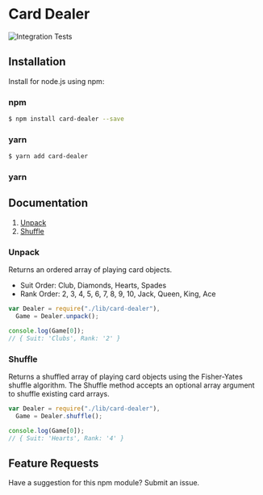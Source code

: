 # Card Dealer

![Integration Tests](https://github.com/theaccordance/card-dealer/workflows/Integration%20Tests/badge.svg?branch=master)

## Installation

Install for node.js using npm:

### npm

```bash
$ npm install card-dealer --save
```

### yarn

```bash
$ yarn add card-dealer
```

### yarn

## Documentation

1. [Unpack](#unpack)
1. [Shuffle](#shuffle)

### Unpack

Returns an ordered array of playing card objects.

- Suit Order: Club, Diamonds, Hearts, Spades
- Rank Order: 2, 3, 4, 5, 6, 7, 8, 9, 10, Jack, Queen, King, Ace

```javascript
var Dealer = require("./lib/card-dealer"),
  Game = Dealer.unpack();

console.log(Game[0]);
// { Suit: 'Clubs', Rank: '2' }
```

### Shuffle

Returns a shuffled array of playing card objects using the Fisher-Yates shuffle algorithm. The Shuffle method accepts an optional array argument to shuffle existing card arrays.

```javascript
var Dealer = require("./lib/card-dealer"),
  Game = Dealer.shuffle();

console.log(Game[0]);
// { Suit: 'Hearts', Rank: '4' }
```

## Feature Requests

Have a suggestion for this npm module? Submit an issue.
